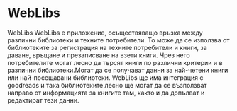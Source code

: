 # WebLibs
WebLibs
WebLibs е приложение, осъществяващо връзка между различни библиотеки и техните потребители. То може да се използва от библиотеките за регистрация на техните потребители и книги, за даване, връщане и презаписване на взети книги. Чрез него потребителите могат лесно да търсят книги по различни критерии и в различни библиотеки.Могат да се получават данни за най-четени книги или най-посещавани библиотеки. WebLibs ще има интеграция с goodreads и така библиотеките лесно ще могат да се възползват направо от информацията за книгите там, както и да допълват и редактират тези данни.
